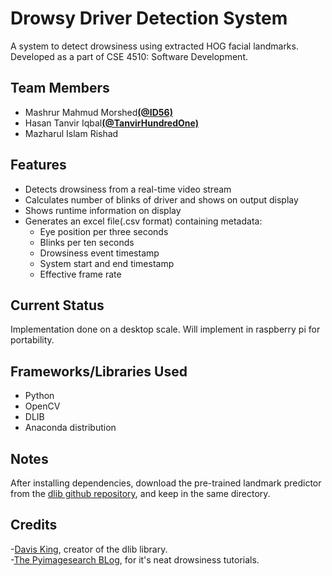<h1>Drowsy Driver Detection System</h1>
<p>A system to detect drowsiness using extracted HOG facial landmarks. Developed as a part of CSE 4510: Software Development.</p>

<h2>Team Members</h2>
<ul>
<li>
Mashrur Mahmud Morshed<b><a href="https://github.com/ID56">(@ID56)</a></b>
</li>
<li>
Hasan Tanvir Iqbal<b><a href="https://github.com/TanvirHundredOne">(@TanvirHundredOne)</a></b>
</li>
<li>
Mazharul Islam Rishad
</li>
</ul>

<h2>Features</h2>
<ul>
<li>Detects drowsiness from a real-time video stream</li>
<li>Calculates number of blinks of driver and shows on output display</li>
<li>Shows runtime information on display</li>
<li>Generates an excel file(.csv format) containing metadata:
  <ul>
		<li>Eye position per three seconds</li>
		<li>Blinks per ten seconds</li>
		<li>Drowsiness event timestamp</li>
		<li>System start and end timestamp</li>
		<li>Effective frame rate</li>
	 </ul>
  </li>
	</ul>

<h2>Current Status</h2>
	Implementation done on a desktop scale. Will implement in raspberry pi for portability.

<h2>Frameworks/Libraries Used</h2>
	<ul>
		<li>Python</li>
		<li>OpenCV</li>
		<li>DLIB</li>
		<li>Anaconda distribution</li>
	</ul>

<h2>Notes</h2>
	After installing dependencies, download the pre-trained landmark predictor from the <a href="https://github.com/davisking/dlib-models/blob/master/shape_predictor_68_face_landmarks.dat.bz2">dlib github repository</a>, and keep in the same directory.

<h2>Credits</h2>
	-<a href="https://github.com/davisking">Davis King</a>, creator of the dlib library.<br>
	-<a href="https://www.pyimagesearch.com/2017/05/08/drowsiness-detection-opencv/">The Pyimagesearch BLog</a>, for it's neat drowsiness tutorials.
